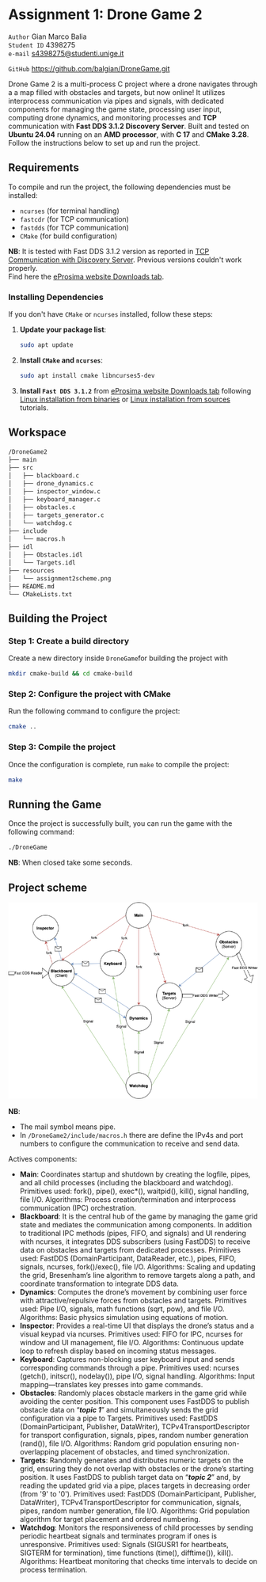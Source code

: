 # Assignment 1: Drone Game 2

`Author` Gian Marco Balia\
`Student ID` 4398275\
`e-mail` s4398275@studenti.unige.it

`GitHub` https://github.com/balgian/DroneGame.git


Drone Game 2 is a multi-process C project where a drone navigates through a a map filled with obstacles and targets, but now online! It utilizes interprocess communication via pipes and signals, with dedicated components for managing the game state, processing user input, computing drone dynamics, and monitoring processes and **TCP** communication with **Fast DDS 3.1.2 Discovery Server**. Built and tested on **Ubuntu 24.04** running on an **AMD processor**, with **C 17** and **CMake 3.28**. Follow the instructions below to set up and run the project.

## Requirements

To compile and run the project, the following dependencies must be installed:

- `ncurses` (for terminal handling)
- `fastcdr` (for TCP communication)
- `fastdds` (for TCP communication)
- `CMake` (for build configuration)

**NB**: It is tested with Fast DDS 3.1.2 version as reported in [TCP Communication with Discovery Server](https://fast-dds.docs.eprosima.com/en/latest/fastdds/use_cases/tcp/tcp_with_discovery_server.html). Previous versions couldn't work properly.\
Find here the [eProsima website Downloads tab](https://www.eprosima.com/product-download).

### Installing Dependencies

If you don't have `CMake` or `ncurses` installed, follow these steps:

1. **Update your package list**:
   ```bash
   sudo apt update
   ```

2. **Install `CMake` and `ncurses`**:
   ```bash
   sudo apt install cmake libncurses5-dev
   ```
   
3. **Install `Fast DDS 3.1.2`** from [eProsima website Downloads tab](https://www.eprosima.com/product-download) following [Linux installation from binaries](https://fast-dds.docs.eprosima.com/en/latest/installation/binaries/binaries_linux.html) or [Linux installation from sources](https://fast-dds.docs.eprosima.com/en/latest/installation/sources/sources_linux.html) tutorials.
   
## Workspace
```
/DroneGame2
├── main
├── src
│   ├── blackboard.c
│   ├── drone_dynamics.c
│   ├── inspector_window.c
│   ├── keyboard_manager.c
│   ├── obstacles.c
│   ├── targets_generator.c
│   └── watchdog.c
├── include
│   └── macros.h
├── idl
│   ├── Obstacles.idl
│   └── Targets.idl
├── resources
│   └── assignment2scheme.png
├── README.md
└── CMakeLists.txt
```

## Building the Project

### Step 1: Create a build directory

Create a new directory inside `DroneGame`for building the project with

```bash
mkdir cmake-build && cd cmake-build
```

### Step 2: Configure the project with CMake

Run the following command to configure the project:

```bash
cmake ..
```

### Step 3: Compile the project

Once the configuration is complete, run `make` to compile the project:

```bash
make
```

## Running the Game

Once the project is successfully built, you can run the game with the following command:

```bash
./DroneGame
```
__NB__: When closed take some seconds.

## Project scheme

<p align="center">
  <img src="resources/assignment2scheme.png" alt="Assignment 2 Scheme">
</p>

__NB__: 

- The mail symbol means pipe.
- In `/DroneGame2/include/macros.h` there are define the IPv4s and port numbers to configure the communication to receive and send data.

Actives components:

- **Main**: Coordinates startup and shutdown by creating the logfile, pipes, and all child processes (including the blackboard and watchdog). Primitives used: fork(), pipe(), exec*(), waitpid(), kill(), signal handling, file I/O. Algorithms: Process creation/termination and interprocess communication (IPC) orchestration.
- **Blackboard**: It is the central hub of the game by managing the game grid state and mediates the communication among components. In addition to traditional IPC methods (pipes, FIFO, and signals) and UI rendering with ncurses, it integrates DDS subscribers (using FastDDS) to receive data on obstacles and targets from dedicated processes. Primitives used: FastDDS (DomainParticipant, DataReader, etc.), pipes, FIFO, signals, ncurses, fork()/exec(), file I/O. Algorithms: Scaling and updating the grid, Bresenham’s line algorithm to remove targets along a path, and coordinate transformation to integrate DDS data.
- **Dynamics**: Computes the drone’s movement by combining user force with attractive/repulsive forces from obstacles and targets. Primitives used: Pipe I/O, signals, math functions (sqrt, pow), and file I/O. Algorithms: Basic physics simulation using equations of motion.
- **Inspector**: Provides a real-time UI that displays the drone’s status and a visual keypad via ncurses. Primitives used: FIFO for IPC, ncurses for window and UI management, file I/O. Algorithms: Continuous update loop to refresh display based on incoming status messages.
- **Keyboard**: Captures non-blocking user keyboard input and sends corresponding commands through a pipe.  Primitives used: ncurses (getch(), initscr(), nodelay()), pipe I/O, signal handling. Algorithms: Input mapping—translates key presses into game commands.
- **Obstacles**: Randomly places obstacle markers in the game grid while avoiding the center position. This component uses FastDDS to publish obstacle data on “**_topic 1_**” and simultaneously sends the grid configuration via a pipe to Targets. Primitives used: FastDDS (DomainParticipant, Publisher, DataWriter), TCPv4TransportDescriptor for transport configuration, signals, pipes, random number generation (rand()), file I/O. Algorithms: Random grid population ensuring non-overlapping placement of obstacles, and timed synchronization.
- **Targets**: Randomly generates and distributes numeric targets on the grid, ensuring they do not overlap with obstacles or the drone’s starting position. It uses FastDDS to publish target data on “**_topic 2_**” and, by reading the updated grid via a pipe, places targets in decreasing order (from '9' to '0'). Primitives used: FastDDS (DomainParticipant, Publisher, DataWriter), TCPv4TransportDescriptor for communication, signals, pipes, random number generation, file I/O. Algorithms: Grid population algorithm for target placement and ordered numbering.
- **Watchdog**: Monitors the responsiveness of child processes by sending periodic heartbeat signals and terminates program if ones is unresponsive. Primitives used: Signals (SIGUSR1 for heartbeats, SIGTERM for termination), time functions (time(), difftime()), kill(). Algorithms: Heartbeat monitoring that checks time intervals to decide on process termination.



